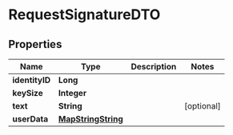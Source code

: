 # RequestSignatureDTO

## Properties
Name | Type | Description | Notes
------------ | ------------- | ------------- | -------------
**identityID** | **Long** |  | 
**keySize** | **Integer** |  | 
**text** | **String** |  |  [optional]
**userData** | [**MapStringString**](MapStringString.md) |  | 

